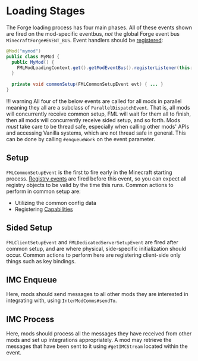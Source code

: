 Loading Stages
==============

The Forge loading process has four main phases. All of these events shown are fired on the mod-specific eventbus, *not* the global Forge event bus `MinecraftForge#EVENT_BUS`.
Event handlers should be [registered][regevents]:

```java
@Mod("mymod")
public class MyMod {
  public MyMod() {
    FMLModLoadingContext.get().getModEventBus().registerListener(this::commonSetup);
  } 
  
  private void commonSetup(FMLCommonSetupEvent evt) { ... }
}
```

!!! warning
    All four of the below events are called for all mods in parallel meaning they all are a subclass of `ParallelDispatchEvent`. That is, all mods will concurrently receive common setup, FML will wait for 
    them all to finish, then all mods will concurrently receive sided setup, and so forth.
    Mods *must* take care to be thread safe, especially when calling other mods' APIs and accessing Vanilla systems, which are not thread safe in general. This can be done by calling `#enqueueWork` on the event parameter.


## Setup

`FMLCommonSetupEvent` is the first to fire early in the Minecraft starting process.
[Registry events][registering] are fired before this event, so you can expect all registry objects to be valid by the time this runs.
Common actions to perform in common setup are:

  * Utilizing the common config data
  * Registering [Capabilities][capabilities]

## Sided Setup

`FMLClientSetupEvent` and `FMLDedicatedServerSetupEvent` are fired after common setup, and are where physical, side-specific initialization should occur.
Common actions to perform here are registering client-side only things such as key bindings.

## IMC Enqueue

Here, mods should send messages to all other mods they are interested in integrating with, using `InterModComms#sendTo`.

## IMC Process

Here, mods should process all the messages they have received from other mods and set up integrations appropriately. A mod may retrieve the messages that have been sent to it using `#getIMCStream` located within the event.

[regevents]: ../events/intro.md#creating-an-event-handler
[registering]: ../concepts/registries.md#registering-things
[capabilities]: ../datastorage/capabilities.md
